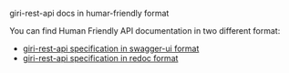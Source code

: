 giri-rest-api docs in humar-friendly format

You can find Human Friendly API documentation in two different format:
- [giri-rest-api specification in swagger-ui format](swagger.html)
- [giri-rest-api specification in redoc format](redoc-static.html)
